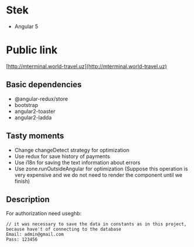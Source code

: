 # Stek
- Angular 5

# Public link
[http://mterminal.world-travel.uz](http://mterminal.world-travel.uz)

## Basic dependencies
- @angular-redux/store
- bootstrap
- angular2-toaster
- angular2-ladda

## Tasty moments
- Change changeDetect strategy for optimization
- Use redux for save history of payments
- Use i18n for saving the text information about errors
- Use zone.runOutsideAngular for optimization (Suppose this operation is very expensive and we do not need to render the component until we finish)

## Description
For authorization need useghb:
~~~
// it was necessary to save the data in constants as in this project, because have't of connecting to the database
Email: admin@gmail.com
Pass: 123456
~~~
